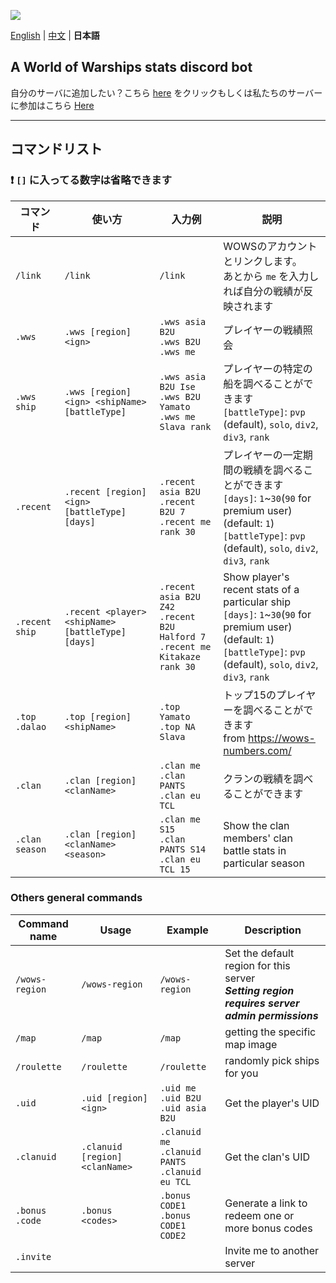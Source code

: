 ![](https://i.imgur.com/YT4ZlZc.png)

[English](https://github.com/B-2U/ISAC/blob/master/README.md) | [中文](https://github.com/B-2U/ISAC/blob/master/README_zh.md) | **日本語**

## A World of Warships stats discord bot

自分のサーバに追加したい？こちら [here](https://discord.com/api/oauth2/authorize?client_id=961882964034203648&permissions=51264&scope=bot%20applications.commands)
をクリックもしくは私たちのサーバーに参加はこちら [Here](https://discord.gg/z6sV6kEZGV)

---

## コマンドリスト

### **❗ `[]` に入ってる数字は省略できます**

| コマンド     | 使い方                                        | 入力例                                                     | 説明 |
|------------------|----------------------------------------------|-------------------------------------------------------------|-------------|
| `/link`          | `/link` | `/link`      | WOWSのアカウントとリンクします。<br>あとから `me` を入力しれば自分の戦績が反映されます  |
| `.wws`           | `.wws [region] <ign>`                        | `.wws asia B2U`<br>`.wws B2U`<br>`.wws me`                  | プレイヤーの戦績照会 |
| `.wws ship`      | `.wws [region] <ign> <shipName> [battleType]`                 | `.wws asia B2U Ise`<br>`.wws B2U Yamato`<br>`.wws me Slava rank` | プレイヤーの特定の船を調べることができます <br>`[battleType]`: `pvp` (default), `solo`, `div2`, `div3`, `rank`          |
| `.recent`        | `.recent [region] <ign> [battleType] [days]` | `.recent asia B2U`<br>`.recent B2U 7`<br>`.recent me rank 30`     | プレイヤーの一定期間の戦績を調べることができます <br>`[days]`: `1`~`30`(`90` for premium user) (default: `1`)<br>`[battleType]`: `pvp` (default), `solo`, `div2`, `div3`, `rank`                    |
| `.recent ship` | `.recent <player> <shipName> [battleType] [days]` | `.recent asia B2U Z42`<br>`.recent B2U Halford 7`<br>`.recent me Kitakaze rank 30`     | Show player's recent stats of a particular ship<br>`[days]`: `1`~`30`(`90` for premium user) (default: `1`)<br>`[battleType]`: `pvp` (default), `solo`, `div2`, `div3`, `rank`                    |
| `.top`<br>`.dalao` | `.top [region] <shipName>` | `.top Yamato` <br> `.top NA Slava` | トップ15のプレイヤーを調べることができます <br> from https://wows-numbers.com/ |
| `.clan` | `.clan [region] <clanName>` | `.clan me` <br> `.clan PANTS` <br> `.clan eu TCL` | クランの戦績を調べることができます |
| `.clan season` | `.clan [region] <clanName> <season>` | `.clan me S15` <br> `.clan PANTS S14` <br> `.clan eu TCL 15` | Show the clan members' clan battle stats in particular season |


### Others general commands
| Command name     | Usage                                        | Example                                                     | Description |
|------------------|----------------------------------------------|-------------------------------------------------------------|-------------|
| `/wows-region` | `/wows-region`      | `/wows-region`                | Set the default region for this server <br> ***Setting region requires server admin permissions*** |
| `/map` | `/map` | `/map` | getting the specific map image |
| `/roulette` | `/roulette` | `/roulette` | randomly pick ships for you |
| `.uid` | `.uid [region] <ign>` | `.uid me`<br>`.uid B2U`<br>`.uid asia B2U` | Get the player's UID |
| `.clanuid` | `.clanuid [region] <clanName>` | `.clanuid me`<br>`.clanuid PANTS`<br>`.clanuid eu TCL` | Get the clan's UID |
| `.bonus`<br>`.code` | `.bonus <codes>` | `.bonus CODE1`<br>`.bonus CODE1 CODE2` | Generate a link to redeem one or more bonus codes |
| `.invite`  |  |   | Invite me to another server    |
